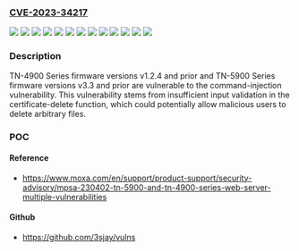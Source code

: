### [CVE-2023-34217](https://cve.mitre.org/cgi-bin/cvename.cgi?name=CVE-2023-34217)
![](https://img.shields.io/static/v1?label=Product&message=EDR-G9010%20Series&color=blue)
![](https://img.shields.io/static/v1?label=Product&message=EDR-G902%20Series&color=blue)
![](https://img.shields.io/static/v1?label=Product&message=EDR-G903%20Series&color=blue)
![](https://img.shields.io/static/v1?label=Product&message=NAT-102%20Series&color=blue)
![](https://img.shields.io/static/v1?label=Product&message=TN-4900%20Series&color=blue)
![](https://img.shields.io/static/v1?label=Product&message=TN-5900%20Series&color=blue)
![](https://img.shields.io/static/v1?label=Version&message=1.0%3C%3D%201.0.3%20&color=brighgreen)
![](https://img.shields.io/static/v1?label=Version&message=1.0%3C%3D%201.2.4%20&color=brighgreen)
![](https://img.shields.io/static/v1?label=Version&message=1.0%3C%3D%202.1%20&color=brighgreen)
![](https://img.shields.io/static/v1?label=Version&message=1.0%3C%3D%203.3%20&color=brighgreen)
![](https://img.shields.io/static/v1?label=Version&message=1.0%3C%3D%205.7.15%20&color=brighgreen)
![](https://img.shields.io/static/v1?label=Version&message=1.0%3C%3D%205.7.17%20&color=brighgreen)
![](https://img.shields.io/static/v1?label=Vulnerability&message=CWE-22%20Improper%20Limitation%20of%20a%20Pathname%20to%20a%20Restricted%20Directory%20('Path%20Traversal')&color=brighgreen)

### Description

TN-4900 Series firmware versions v1.2.4 and prior and TN-5900 Series firmware versions v3.3 and prior are vulnerable to the command-injection vulnerability. This vulnerability stems from insufficient input validation in the certificate-delete function, which could potentially allow malicious users to delete arbitrary files. 

### POC

#### Reference
- https://www.moxa.com/en/support/product-support/security-advisory/mpsa-230402-tn-5900-and-tn-4900-series-web-server-multiple-vulnerabilities

#### Github
- https://github.com/3sjay/vulns

